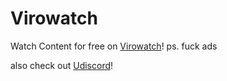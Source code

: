 <h1>Virowatch</h1>
Watch Content for free on <a href="https://udiscordmovies.github.io/Virowatch/">Virowatch</a>!
ps. fuck ads

also check out <a href="https://github.com/UDiscordMovies/uDiscord">Udiscord</a>!
